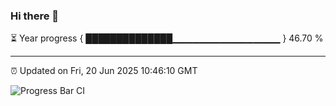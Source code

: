 ### Hi there 👋

⏳ Year progress { ██████████████▁▁▁▁▁▁▁▁▁▁▁▁▁▁▁▁ } 46.70 %

---

⏰ Updated on Fri, 20 Jun 2025 10:46:10 GMT

![Progress Bar CI](https://github.com/IshwaranRudhara/GIT-ACTION/workflows/Progress%20Bar%20CI/badge.svg)
